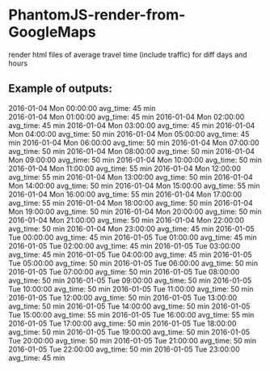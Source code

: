 # PhantomJS-render-from-GoogleMaps
render html files of average travel time (include traffic) for diff days and hours

## Example of outputs:
2016-01-04 Mon 00:00:00  avg_time: 45 min <br/>
2016-01-04 Mon 01:00:00  avg_time: 45 min
2016-01-04 Mon 02:00:00  avg_time: 45 min
2016-01-04 Mon 03:00:00  avg_time: 45 min
2016-01-04 Mon 04:00:00  avg_time: 50 min
2016-01-04 Mon 05:00:00  avg_time: 45 min
2016-01-04 Mon 06:00:00  avg_time: 50 min
2016-01-04 Mon 07:00:00  avg_time: 50 min
2016-01-04 Mon 08:00:00  avg_time: 50 min
2016-01-04 Mon 09:00:00  avg_time: 50 min
2016-01-04 Mon 10:00:00  avg_time: 50 min
2016-01-04 Mon 11:00:00  avg_time: 55 min
2016-01-04 Mon 12:00:00  avg_time: 55 min
2016-01-04 Mon 13:00:00  avg_time: 50 min
2016-01-04 Mon 14:00:00  avg_time: 50 min
2016-01-04 Mon 15:00:00  avg_time: 55 min
2016-01-04 Mon 16:00:00  avg_time: 55 min
2016-01-04 Mon 17:00:00  avg_time: 55 min
2016-01-04 Mon 18:00:00  avg_time: 50 min
2016-01-04 Mon 19:00:00  avg_time: 50 min
2016-01-04 Mon 20:00:00  avg_time: 50 min
2016-01-04 Mon 21:00:00  avg_time: 50 min
2016-01-04 Mon 22:00:00  avg_time: 50 min
2016-01-04 Mon 23:00:00  avg_time: 45 min
2016-01-05 Tue 00:00:00  avg_time: 45 min
2016-01-05 Tue 01:00:00  avg_time: 45 min
2016-01-05 Tue 02:00:00  avg_time: 45 min
2016-01-05 Tue 03:00:00  avg_time: 45 min
2016-01-05 Tue 04:00:00  avg_time: 45 min
2016-01-05 Tue 05:00:00  avg_time: 50 min
2016-01-05 Tue 06:00:00  avg_time: 50 min
2016-01-05 Tue 07:00:00  avg_time: 50 min
2016-01-05 Tue 08:00:00  avg_time: 50 min
2016-01-05 Tue 09:00:00  avg_time: 50 min
2016-01-05 Tue 10:00:00  avg_time: 50 min
2016-01-05 Tue 11:00:00  avg_time: 50 min
2016-01-05 Tue 12:00:00  avg_time: 50 min
2016-01-05 Tue 13:00:00  avg_time: 50 min
2016-01-05 Tue 14:00:00  avg_time: 50 min
2016-01-05 Tue 15:00:00  avg_time: 55 min
2016-01-05 Tue 16:00:00  avg_time: 55 min
2016-01-05 Tue 17:00:00  avg_time: 50 min
2016-01-05 Tue 18:00:00  avg_time: 50 min
2016-01-05 Tue 19:00:00  avg_time: 50 min
2016-01-05 Tue 20:00:00  avg_time: 50 min
2016-01-05 Tue 21:00:00  avg_time: 50 min
2016-01-05 Tue 22:00:00  avg_time: 50 min
2016-01-05 Tue 23:00:00  avg_time: 45 min
